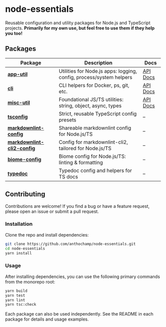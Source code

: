 # node-essentials

Reusable configuration and utility packages for Node.js and TypeScript projects. **Primarily for my own use, but feel free to use them if they help you too!**

## Packages

| Package | Description | Docs |
|---------|-------------|------|
| [**app-util**](./packages/app-util/README.md) | Utilities for Node.js apps: logging, config, process/system helpers | [API Docs](https://anthochamp.github.io/node-essentials/app-util/) |
| [**cli**](./packages/cli/README.md) | CLI helpers for Docker, ps, git, etc. | [API Docs](https://anthochamp.github.io/node-essentials/cli/) |
| [**misc-util**](./packages/misc-util/README.md) | Foundational JS/TS utilities: string, object, async, types | [API Docs](https://anthochamp.github.io/node-essentials/misc-util/) |
| [**tsconfig**](./packages/tsconfig/README.md) | Strict, reusable TypeScript config presets | – |
| [**markdownlint-config**](./packages/markdownlint-config/README.md) | Shareable markdownlint config for Node.js/TS | – |
| [**markdownlint-cli2-config**](./packages/markdownlint-cli2-config/README.md) | Config for markdownlint-cli2, tailored for Node.js/TS | – |
| [**biome-config**](./packages/biome-config/README.md) | Biome config for Node.js/TS: linting & formatting | – |
| [**typedoc**](./packages/typedoc-config/README.md) | Typedoc config and helpers for TS docs | – |

## Contributing

Contributions are welcome! If you find a bug or have a feature request, please open an issue or submit a pull request.

### Installation

Clone the repo and install dependencies:

```sh
git clone https://github.com/anthochamp/node-essentials.git
cd node-essentials
yarn install
```

### Usage

After installing dependencies, you can use the following primary commands from the monorepo root:

 ```sh
 yarn build
 yarn test
 yarn lint
 yarn tsc:check
 ```

Each package can also be used independently. See the README in each package for details and usage examples.
